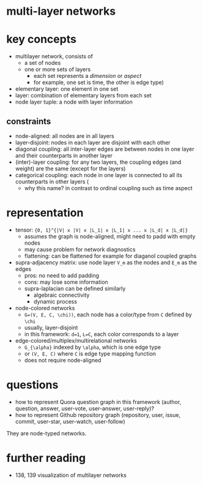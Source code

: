 # multi-layer networks

# key concepts

- multilayer network, consists of 
  - a set of nodes
  - one or more sets of layers
    - each set represents a *dimension* or *aspect*
    - for example, one set is time, the other is edge type)
- elementary layer: one element in one set
- layer: combination of elementary layers from each set
- node layer tuple: a node with layer information

## constraints

- node-aligned: all nodes are in all layers
- layer-disjoint: nodes in each layer are disjoint with each other
- diagonal coupling: all inter-layer edges are between nodes in one layer and their counterparts in another layer
- (inter)-layer coupling: for any two layers, the coupling edges (and weight) are the same (except for the layers)
- categorical coupling: each node in one layer is connected to all its counterparts in other layers (
  - why this name? in contrast to ordinal coupling such as time aspect

# representation

- tensor: `{0, 1}^{|V| x |V| x |L_1| x |L_1| x ... x |L_d| x |L_d|}`
  - assumes the graph is node-aligned, might need to padd with empty nodes
  - may cause problem for network diagnostics
  - flattening: can be flattened for example for diaganol coupled graphs  
- supra-adjacency matrix: use node layer `V_m` as the nodes and `E_m` as the edges
  - pros: no need to add padding
  - cons: may lose some information
  - supra-laplacian can be defined similarly
    - algebraic connectivity
    - dynamic process
- node-colored networks
  - `G=(V, E, C, \chi))`, each node has a color/type from `C` defined by `\chi`
  - usually, layer-disjoint
  - in this framework: `d=1`, `L=C`, each color corresponds to a layer
- edge-colored/multiplex/multirelational networks
  - `G_{\alpha}` indexed by `\alpha`, which is one edge type
  - or `(V, E, C)` where `C` is edge type mapping function
  - does not require node-aligned


# questions

- how to represent Quora question graph in this framework (author, question, answer, user-vote, user-answer, user-reply)?
- how to represent Github repository graph (repository, user, issue, commit, user-star, user-watch, user-follow)

They are node-typed networks. 



# further reading

- 138, 139 visualization of multilayer networks

